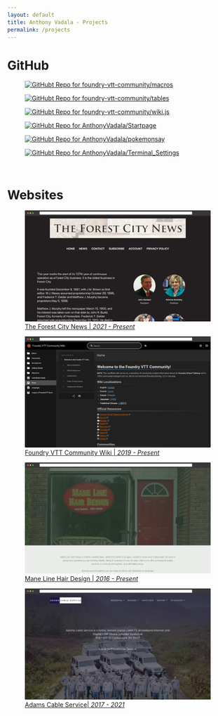 ```yaml
---
layout: default
title: Anthony Vadala - Projects
permalink: /projects
---
```


<h1><span class="fas fa-code"></span> GitHub</h1>

<!-- GitHub Project Container -->
<!-- Cards Generated Using: https://gh-card.dev/ > -->
<div class="projectContainer">
	<div class="img-wrapper">
		<a href="https://github.com/foundry-vtt-community/macros" rel="noopener" target="_blank">
			<figure>
				<img src="https://gh-card.dev/repos/foundry-vtt-community/macros.svg?fullname=" alt="GitHubt Repo for foundry-vtt-community/macros">
			</figure>
		</a>
		<a href="https://github.com/foundry-vtt-community/tables" rel="noopener" target="_blank">
			<figure>
				<img src="https://gh-card.dev/repos/foundry-vtt-community/tables.svg?fullname=" alt="GitHubt Repo for foundry-vtt-community/tables">
			</figure>
		</a>
	</div>
	<div class="img-wrapper">
		<a href="https://github.com/foundry-vtt-community/wiki.js" rel="noopener" target="_blank">
			<figure>
				<img src="https://gh-card.dev/repos/foundry-vtt-community/wiki.js.svg?fullname=" alt="GitHubt Repo for foundry-vtt-community/wiki.js">
			</figure>
		</a>
		<a href="https://github.com/AnthonyVadala/Startpage" rel="noopener" target="_blank">
			<figure>
				<img src="https://gh-card.dev/repos/AnthonyVadala/Startpage.svg?fullname=" alt="GitHubt Repo for AnthonyVadala/Startpage">
			</figure>
		</a>
	</div>
	<div class="img-wrapper">
		<a href="https://github.com/AnthonyVadala/pokemonsay" rel="noopener" target="_blank">
			<figure>
				<img src="https://gh-card.dev/repos/AnthonyVadala/pokemonsay.svg?fullname=" alt="GitHubt Repo for AnthonyVadala/pokemonsay">
			</figure>
		</a>
		<a href="https://github.com/AnthonyVadala/Terminal_Settings" rel="noopener" target="_blank">
			<figure>
				<img src="https://gh-card.dev/repos/AnthonyVadala/Terminal_Settings.svg?fullname=" alt="GitHubt Repo for AnthonyVadala/Terminal_Settings">
			</figure>
		</a>
	</div>
</div>

<br>

<h1><span class="fa-solid fa-laptop-code"></span> Websites</h1>

<!-- Website Project Container -->
<div class="projectContainer">
	<div class="img-wrapper">
		<a href="https://forestcitynews.com" rel="noopener" target="_blank">
			<figure>
				<img src="/images/projects/forest_city_news.webp" alt="Picture of The Forest City News Website"/>
				<figcaption>The Forest City News | <i>2021 - Present</i></figcaption>
			</figure>
		</a>
		<a href="https://foundryvtt.wiki" rel="noopener" target="_blank">
			<figure>
				<img src="/images/projects/foundry_vtt_wiki.webp" alt="Picture of Foundry VTT Community Wiki"/>
				<figcaption>Foundry VTT Community Wiki | <i>2019 - Present</i></figcaption>
			</figure>
		</a>
	</div>
	<div class="img-wrapper">
		<a href="https://manelinehairdesign.com/" rel="noopener" target="_blank">
			<figure>
				<img src="/images/projects/mane_line_hair_design.webp" alt="Picture of Mane Line Hair Design Website"/>
				<figcaption>Mane Line Hair Design | <i>2016 - Present</i></figcaption>
			</figure>
		</a>
		<a href="https://web.archive.org/web/20210623233716/https://www.adamscable.com/" rel="noopener" target="_blank">
			<figure>
				<img src="/images/projects/adams_cable_service.webp" alt="Picture of Adams Cable Service Website" />
				<figcaption>Adams Cable Service| <i>2017 - 2021</i></figcaption>
			</figure>
		</a>
	</div>
</div>